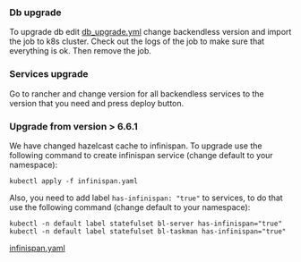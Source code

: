 ### Db upgrade
To upgrade db edit [db_upgrade.yml](yml/bl-upgrade.yml) change backendless version and import the job to k8s cluster.
Check out the logs of the job to make sure that everything is ok. Then remove the job.

### Services upgrade
Go to rancher and change version for all backendless services to the version that you need and press deploy button.

### Upgrade from version > 6.6.1
We have changed hazelcast cache to infinispan. To upgrade use the following command to create infinispan service (change default to your namespace):
```
kubectl apply -f infinispan.yaml
```
Also, you need to add label `has-infinispan: "true"` to services, to do that use the following command (change default to your namespace):
```
kubectl -n default label statefulset bl-server has-infinispan="true"
kubectl -n default label statefulset bl-taskman has-infinispan="true"
```

[infinispan.yaml](yml/infinispan.yaml)

